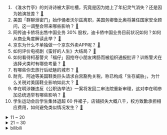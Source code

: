 1. 《淮水竹亭》的刘诗诗被大家吐槽，究竟是因为她上了年纪灵气消失？还是因为她演技差？ [:link:](https://www.zhihu.com/question/1901643134993170637)
2. 美国「群聊泄密门」始作俑者沃尔兹离职，美国务卿鲁比奥将兼任国家安全顾问，这一调整会带来哪些影响？ [:link:](https://www.zhihu.com/question/1901547107145445813)
3. 网传迪卡侬将出售中国业务 30% 股权，迪卡侬中国业务目前状况如何？如何从商业角度解读此举？ [:link:](https://www.zhihu.com/question/1900970324528427564)
4. 京东为什么不单独做一个京东外卖APP呢？ [:link:](https://www.zhihu.com/question/1900816477176701134)
5. 如何评价电视剧《蛮好的人生》大结局？ [:link:](https://www.zhihu.com/question/1901744671237075605)
6. 如何看待柯基警犬「福仔」因抢夺小朋友烤肠而被组织通报批评？训练警犬在选择犬类时有哪些考量？ [:link:](https://www.zhihu.com/question/1901755423884812777)
7. 有哪些你去旅行后祛魅的城市？ [:link:](https://www.zhihu.com/question/667596163)
8. 耐克、阿迪等美国鞋类巨头请求白宫豁免关税，称已构成「生存威胁」，为什么关税对美国鞋业影响如此大？ [:link:](https://www.zhihu.com/question/1901928675697451102)
9. 李在明涉嫌违反《公职选举法》一案将发回二审法院重新审理，这对李在明参加总统选举有哪些影响？ [:link:](https://www.zhihu.com/question/1901282258024882975)
10. 学生运动会后学生集体退超 60 件裙子，店铺损失大概八千，校方致歉承担相应费用，如何避免类似情况发生？ [:link:](https://www.zhihu.com/question/1901939219317876212)
<details>
<summary>11 ~ 20</summary>

11. 5 名中国公民在美国交通事故中遇难，具体情况如何？海外旅行时要注意哪些问题？ [:link:](https://www.zhihu.com/question/1901972704317367670)
12. 如何评价《如懿传》的服装造型？ [:link:](https://www.zhihu.com/question/291274300)
13. 石头甚至不能降解，为什么不如塑料危害性大？ [:link:](https://www.zhihu.com/question/1890847255059230873)
14. 专家指出三星堆很可能没有文字存在，依据是什么？考古学中，为什么「是否有文字」会被视为文明的重要标志？ [:link:](https://www.zhihu.com/question/1900291080601208337)
15. 上海博物馆馆藏金代瓷枕上的「叶落猿啼霜满天」，是《枫桥夜泊》原诗吗？文物中还发现过哪些诗词变体？ [:link:](https://www.zhihu.com/question/1899062932307948313)
16. AI 为什么会伪造根本不存在的参考文献？ [:link:](https://www.zhihu.com/question/14497416309)
17. 提前 20 天退订 1900 元海景房，却被扣一半手续费，这合理吗？酒店是否有权扣手续费？有何标准？ [:link:](https://www.zhihu.com/question/1899920689122731417)
18. 网友称做陪诊师每月收入有两三万，真能有这么高收入吗？为什么陪诊需求这么大？这一职业前景如何？ [:link:](https://www.zhihu.com/question/1901941131895342427)
19. 努力学只能上个二本，最多上差点的一本，所以不想吃学习的苦了，有错吗？ [:link:](https://www.zhihu.com/question/1899217979176105392)
20. 为什么我们天然看得懂繁体字？ [:link:](https://www.zhihu.com/question/13460322187)
</details>
<details>
<summary>21 ~ 30</summary>

21. 领导让帮忙带早饭，都带了两个多月了，就第一天给钱了，还要不要继续给领导带啊？ [:link:](https://www.zhihu.com/question/1895052402471728619)
22. LPL 2025 赛季第二赛段组内赛TES VS iG，如何评价这场比赛？ [:link:](https://www.zhihu.com/question/1902093871325885070)
23. 为什么感觉谷歌已经赢下llm竞赛了？ [:link:](https://www.zhihu.com/question/1895510949819016773)
24. 如何评价动画电影《幽灵公主》？ [:link:](https://www.zhihu.com/question/32080226)
25. 电影《东四十条》拍得如何？具体讲述了一个什么故事？ [:link:](https://www.zhihu.com/question/1891602373622851123)
26. 下个赛季辽宁男篮如何进行建队？ [:link:](https://www.zhihu.com/question/1900476514920805265)
27. 如何评价《崩坏：星穹铁道》的 dot 队？ [:link:](https://www.zhihu.com/question/1901701346681414998)
28. 你认为《原神》中的挪德卡莱，是一个独立国家，还是一个属于至冬的地区？ [:link:](https://www.zhihu.com/question/1901277160997643931)
29. 杭州「胖都来」开业被质疑碰瓷「胖东来」，名字相似到底算不算侵权？品牌之间「撞名」有多敏感？ [:link:](https://www.zhihu.com/question/1901747560105861976)
30. 未来编剧会被 AI 取代吗？ [:link:](https://www.zhihu.com/question/1901432522245666339)
</details><details>
<summary>bilibili</summary>

</details>